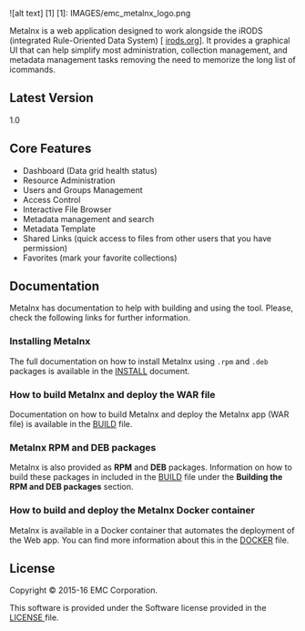 ![alt text] [1]
[1]: IMAGES/emc_metalnx_logo.png 

Metalnx is a web application designed to work alongside the iRODS (integrated Rule-Oriented Data System) [ [irods.org](http://www.irods.org)]. It provides a graphical UI that can help simplify most administration, collection management, and metadata management tasks removing the need to memorize the long list of icommands.

## Latest Version
1.0

## Core Features

- Dashboard (Data grid health status)
- Resource Administration
- Users and Groups Management
- Access Control
- Interactive File Browser
- Metadata management and search
- Metadata Template
- Shared Links (quick access to files from other users that you have permission)
- Favorites (mark your favorite collections)

## Documentation

Metalnx has documentation to help with building and using the tool. Please, check the following links for further information.

### Installing Metalnx


The full documentation on how to install Metalnx using `.rpm` and `.deb` packages is available in the [INSTALL](INSTALL.md) document.

### How to build Metalnx and deploy the WAR file

Documentation on how to build Metalnx and deploy the Metalnx app (WAR file) is available in the [BUILD](BUILD.md) file. 

### Metalnx RPM and DEB packages

Metalnx is also provided as **RPM** and **DEB** packages. Information on how to build these packages in included in the [BUILD](BUILD.md) file under the **Building the RPM and DEB packages** section.

### How to build and deploy the Metalnx Docker container

Metalnx is available in a Docker container that automates the deployment of the Web app. You can find more information about this in the [DOCKER](DOCKER.md) file.

## License

Copyright © 2015-16 EMC Corporation.

This software is provided under the Software license provided in the <a href="LICENSE"> LICENSE </a> file.
